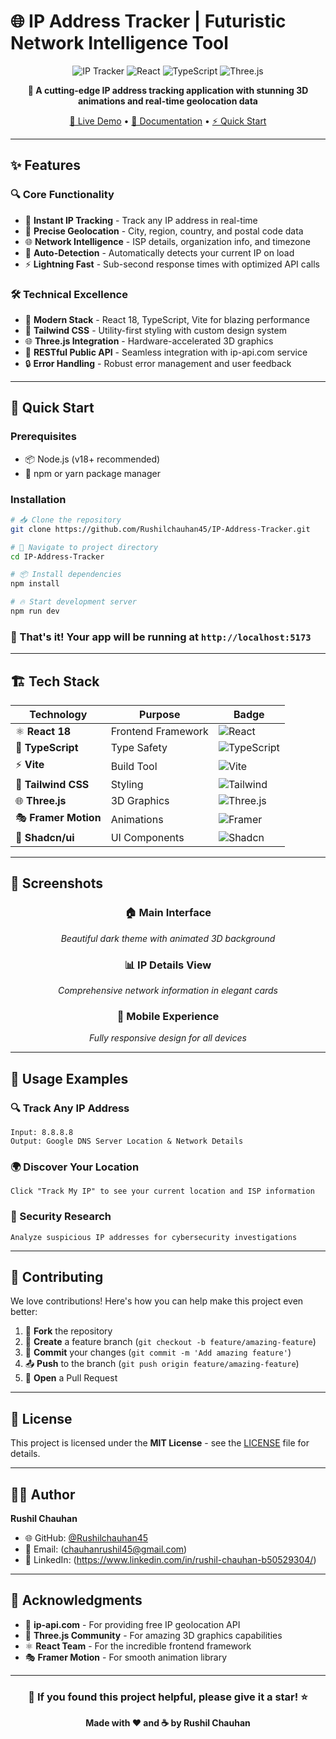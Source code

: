 # 🌐 IP Address Tracker | Futuristic Network Intelligence Tool

<div align="center">

![IP Tracker](https://img.shields.io/badge/IP%20Tracker-Futuristic-8b5cf6?style=for-the-badge&logo=network-wired)
![React](https://img.shields.io/badge/React-18-61dafb?style=for-the-badge&logo=react)
![TypeScript](https://img.shields.io/badge/TypeScript-5-3178c6?style=for-the-badge&logo=typescript)
![Three.js](https://img.shields.io/badge/Three.js-3D-000000?style=for-the-badge&logo=three.js)

**🚀 A cutting-edge IP address tracking application with stunning 3D animations and real-time geolocation data**

[🔗 Live Demo](https://ipdatatracker.netlify.app/) • [📖 Documentation](#-features) • [⚡ Quick Start](#-quick-start)

</div>

---

## ✨ Features

### 🔍 **Core Functionality**
- 🎯 **Instant IP Tracking** - Track any IP address in real-time
- 📍 **Precise Geolocation** - City, region, country, and postal code data
- 🌐 **Network Intelligence** - ISP details, organization info, and timezone
- 🔄 **Auto-Detection** - Automatically detects your current IP on load
- ⚡ **Lightning Fast** - Sub-second response times with optimized API calls

### 🛠 **Technical Excellence**
- 🔧 **Modern Stack** - React 18, TypeScript, Vite for blazing performance
- 🎨 **Tailwind CSS** - Utility-first styling with custom design system
- 🌐 **Three.js Integration** - Hardware-accelerated 3D graphics
- 📡 **RESTful Public API** - Seamless integration with ip-api.com service
- 🔒 **Error Handling** - Robust error management and user feedback

---

## 🚀 Quick Start

### Prerequisites
- 📦 Node.js (v18+ recommended)
- 🧶 npm or yarn package manager

### Installation

```bash
# 📥 Clone the repository
git clone https://github.com/Rushilchauhan45/IP-Address-Tracker.git

# 📂 Navigate to project directory
cd IP-Address-Tracker

# 📦 Install dependencies
npm install

# 🔥 Start development server
npm run dev
```

### 🎉 That's it! Your app will be running at `http://localhost:5173`

---

## 🏗 Tech Stack

| Technology | Purpose | Badge |
|------------|---------|-------|
| ⚛️ **React 18** | Frontend Framework | ![React](https://img.shields.io/badge/-React-61dafb?logo=react&logoColor=white) |
| 🔷 **TypeScript** | Type Safety | ![TypeScript](https://img.shields.io/badge/-TypeScript-3178c6?logo=typescript&logoColor=white) |
| ⚡ **Vite** | Build Tool | ![Vite](https://img.shields.io/badge/-Vite-646cff?logo=vite&logoColor=white) |
| 🎨 **Tailwind CSS** | Styling | ![Tailwind](https://img.shields.io/badge/-Tailwind-06b6d4?logo=tailwind-css&logoColor=white) |
| 🌐 **Three.js** | 3D Graphics | ![Three.js](https://img.shields.io/badge/-Three.js-000000?logo=three.js&logoColor=white) |
| 🎭 **Framer Motion** | Animations | ![Framer](https://img.shields.io/badge/-Framer%20Motion-0055ff?logo=framer&logoColor=white) |
| 🧩 **Shadcn/ui** | UI Components | ![Shadcn](https://img.shields.io/badge/-Shadcn/ui-000000?logo=shadcnui&logoColor=white) |

---

## 📸 Screenshots

<div align="center">

### 🏠 Main Interface
*Beautiful dark theme with animated 3D background*

### 📊 IP Details View
*Comprehensive network information in elegant cards*

### 📱 Mobile Experience
*Fully responsive design for all devices*

</div>

---

## 🎯 Usage Examples

### 🔍 Track Any IP Address
```
Input: 8.8.8.8
Output: Google DNS Server Location & Network Details
```

### 🌍 Discover Your Location
```
Click "Track My IP" to see your current location and ISP information
```

### 🔬 Security Research
```
Analyze suspicious IP addresses for cybersecurity investigations
```

---

## 🤝 Contributing

We love contributions! Here's how you can help make this project even better:

1. 🍴 **Fork** the repository
2. 🌿 **Create** a feature branch (`git checkout -b feature/amazing-feature`)
3. 💾 **Commit** your changes (`git commit -m 'Add amazing feature'`)
4. 📤 **Push** to the branch (`git push origin feature/amazing-feature`)
5. 🎉 **Open** a Pull Request

---

## 📄 License

This project is licensed under the **MIT License** - see the [LICENSE](LICENSE) file for details.

---

## 👨‍💻 Author

**Rushil Chauhan**
- 🌐 GitHub: [@Rushilchauhan45](https://github.com/Rushilchauhan45)
- 📧 Email: (chauhanrushil45@gmail.com)
- 🔗 LinkedIn: (https://www.linkedin.com/in/rushil-chauhan-b50529304/)

---

## 🙏 Acknowledgments

- 🌟 **ip-api.com** - For providing free IP geolocation API
- 🎨 **Three.js Community** - For amazing 3D graphics capabilities
- ⚛️ **React Team** - For the incredible frontend framework
- 🎭 **Framer Motion** - For smooth animation library

---

<div align="center">

### 🌟 If you found this project helpful, please give it a star! ⭐

**Made with ❤️ and ☕ by Rushil Chauhan**

</div>
